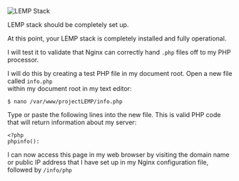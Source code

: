 ![LEMP Stack](https://github.com/silviob99/Project-2-Linux-Administration-NginX-MySQL-PHP-LEMP/assets/107585020/8fd76e69-05c6-4b67-a9a9-25057b395b88)

LEMP stack should be completely set up.  

At this point, your LEMP stack is completely installed and fully operational.  

I will test it to validate that Nginx can correctly hand ```.php``` files off to my PHP processor.  

I will do this by creating a test PHP file in my document root. Open a new file called ```info.php```  
within my document root in my text editor:  

```
$ nano /var/www/projectLEMP/info.php
```

Type or paste the following  lines into the new file. This is valid PHP code that will return 
information about my server:  

```
<?php
phpinfo():
```

I can now access this page in my web browser by visiting the domain name or public IP address that I have set up in my Nginx configuration file, followed by ```/info/php``` 

